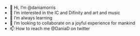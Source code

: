 - 👋 Hi, I’m @daniamorris
- 👀 I’m interested in the IC and Difinity and art and music
- 🌱 I’m always learning
- 💞️ I’m looking to collaborate on a joyful experience for mankind
- 📫 How to reach me @DaniaD on twitter

<!---
daniamorris/daniamorris is a ✨ special ✨ repository because its `README.md` (this file) appears on your GitHub profile.
You can click the Preview link to take a look at your changes.
--->
